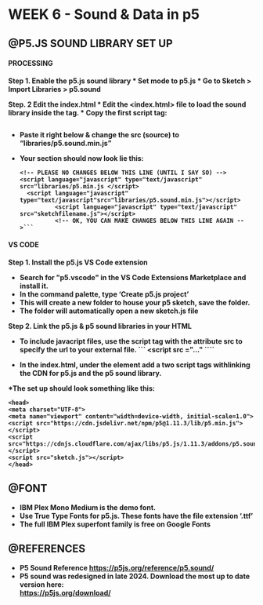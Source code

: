 # WEEK 6 - Sound & Data in p5

## @P5.JS SOUND LIBRARY SET UP
#### PROCESSING
<strong> Step 1.  Enable the p5.js sound library </stromg>
	* Set mode to p5.js
	* Go to Sketch > Import Libraries > p5.sound

<strong>Step. 2  Edit the index.html</strong>
	* Edit the <index.html> file to load the sound library inside the <head> 	tag.
	* Copy the first script tag: 
 ```<script language="javascript" type="text/javascript" src="libraries/p5.min.js"></script>
````
* Paste it right below & change the src (source) to “libraries/p5.sound.min.js” 
* Your <head> section should now look lie this:

  ```
  <!-- PLEASE NO CHANGES BELOW THIS LINE (UNTIL I SAY SO) -->
  <script language="javascript" type="text/javascript" src="libraries/p5.min.js </script>
	<script language="javascript" type="text/javascript"src="libraries/p5.sound.min.js"></script>
			<script language="javascript" type="text/javascript" src="sketchfilename.js"></script>
			<!-- OK, YOU CAN MAKE CHANGES BELOW THIS LINE AGAIN -->```
#### VS CODE

<strong> Step 1. Install the p5.js VS Code extension </strong>
* Search for "p5.vscode" in the VS Code Extensions Marketplace and install it. 
* In the command palette,  type ‘Create p5.js project’
* This will create a new folder to house your p5 sketch, save the folder. 
* The folder will automatically open a new sketch.js file

<strong> Step 2. Link the p5.js & p5 sound libraries in your HTML </strong>
* To include javacript files, use the script tag with the attribute src to specify the url to your external file. 
``` <script src ="..." </script> ````

* In the index.html, under the <head> element add a two script tags 		withlinking the CDN for p5.js and the p5 sound library. 

*The set up should look something like this:
	
```
<head>
<meta charset="UTF-8">
<meta name="viewport" content="width=device-width, initial-scale=1.0">
<script src="https://cdn.jsdelivr.net/npm/p5@1.11.3/lib/p5.min.js"></script>
<script src="https://cdnjs.cloudflare.com/ajax/libs/p5.js/1.11.3/addons/p5.sound.min.js"</script>
<script src="sketch.js"></script>
</head>
```


## @FONT
* IBM Plex Mono Medium is the demo font. 
* Use True Type Fonts for p5.js. These fonts have the file extension ‘.ttf’
* The full IBM Plex superfont family is free on Google Fonts


## @REFERENCES
* P5 Sound Reference https://p5js.org/reference/p5.sound/
* P5 sound was redesigned in late 2024. Download the most up to date version here: <br>
https://p5js.org/download/ <br>



